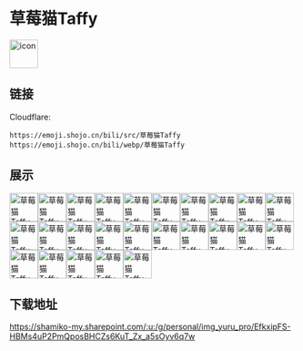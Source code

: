 # 草莓猫Taffy
<img src="https://emoji.shojo.cn/bili/src/草莓猫Taffy/icon.png" width="50" height="50" alt="icon">

## 链接
Cloudflare:
```
https://emoji.shojo.cn/bili/src/草莓猫Taffy
https://emoji.shojo.cn/bili/webp/草莓猫Taffy
```
## 展示
<img src="https://emoji.shojo.cn/bili/src/草莓猫Taffy/草莓猫Taffy-嬉皮笑脸.png" width="50" height="50" alt="草莓猫Taffy-嬉皮笑脸"><img src="https://emoji.shojo.cn/bili/src/草莓猫Taffy/草莓猫Taffy-草莓拳.png" width="50" height="50" alt="草莓猫Taffy-草莓拳"><img src="https://emoji.shojo.cn/bili/src/草莓猫Taffy/草莓猫Taffy-Taffy流汗.png" width="50" height="50" alt="草莓猫Taffy-Taffy流汗"><img src="https://emoji.shojo.cn/bili/src/草莓猫Taffy/草莓猫Taffy-落小珍珠.png" width="50" height="50" alt="草莓猫Taffy-落小珍珠"><img src="https://emoji.shojo.cn/bili/src/草莓猫Taffy/草莓猫Taffy-mua~.png" width="50" height="50" alt="草莓猫Taffy-mua~"><img src="https://emoji.shojo.cn/bili/src/草莓猫Taffy/草莓猫Taffy-折叠手.png" width="50" height="50" alt="草莓猫Taffy-折叠手"><img src="https://emoji.shojo.cn/bili/src/草莓猫Taffy/草莓猫Taffy-生闷气.png" width="50" height="50" alt="草莓猫Taffy-生闷气"><img src="https://emoji.shojo.cn/bili/src/草莓猫Taffy/草莓猫Taffy-害羞.png" width="50" height="50" alt="草莓猫Taffy-害羞"><img src="https://emoji.shojo.cn/bili/src/草莓猫Taffy/草莓猫Taffy-Taffy看戏.png" width="50" height="50" alt="草莓猫Taffy-Taffy看戏"><img src="https://emoji.shojo.cn/bili/src/草莓猫Taffy/草莓猫Taffy-织布机.png" width="50" height="50" alt="草莓猫Taffy-织布机"><img src="https://emoji.shojo.cn/bili/src/草莓猫Taffy/草莓猫Taffy-大懒喵.png" width="50" height="50" alt="草莓猫Taffy-大懒喵"><img src="https://emoji.shojo.cn/bili/src/草莓猫Taffy/草莓猫Taffy-加油.png" width="50" height="50" alt="草莓猫Taffy-加油"><img src="https://emoji.shojo.cn/bili/src/草莓猫Taffy/草莓猫Taffy-Taffy震惊.png" width="50" height="50" alt="草莓猫Taffy-Taffy震惊"><img src="https://emoji.shojo.cn/bili/src/草莓猫Taffy/草莓猫Taffy-Taffy嘲笑.png" width="50" height="50" alt="草莓猫Taffy-Taffy嘲笑"><img src="https://emoji.shojo.cn/bili/src/草莓猫Taffy/草莓猫Taffy-Taffy问号.png" width="50" height="50" alt="草莓猫Taffy-Taffy问号"><img src="https://emoji.shojo.cn/bili/src/草莓猫Taffy/草莓猫Taffy-开派对咯.png" width="50" height="50" alt="草莓猫Taffy-开派对咯"><img src="https://emoji.shojo.cn/bili/src/草莓猫Taffy/草莓猫Taffy-奶嗝.png" width="50" height="50" alt="草莓猫Taffy-奶嗝"><img src="https://emoji.shojo.cn/bili/src/草莓猫Taffy/草莓猫Taffy-谢谢莓莓露.png" width="50" height="50" alt="草莓猫Taffy-谢谢莓莓露"><img src="https://emoji.shojo.cn/bili/src/草莓猫Taffy/草莓猫Taffy-米线.png" width="50" height="50" alt="草莓猫Taffy-米线"><img src="https://emoji.shojo.cn/bili/src/草莓猫Taffy/草莓猫Taffy-滑了.png" width="50" height="50" alt="草莓猫Taffy-滑了"><img src="https://emoji.shojo.cn/bili/src/草莓猫Taffy/草莓猫Taffy-结婚.png" width="50" height="50" alt="草莓猫Taffy-结婚"><img src="https://emoji.shojo.cn/bili/src/草莓猫Taffy/草莓猫Taffy-敬礼.png" width="50" height="50" alt="草莓猫Taffy-敬礼"><img src="https://emoji.shojo.cn/bili/src/草莓猫Taffy/草莓猫Taffy-乱说.png" width="50" height="50" alt="草莓猫Taffy-乱说"><img src="https://emoji.shojo.cn/bili/src/草莓猫Taffy/草莓猫Taffy-爆了.png" width="50" height="50" alt="草莓猫Taffy-爆了"><img src="https://emoji.shojo.cn/bili/src/草莓猫Taffy/草莓猫Taffy-Taffy怒.png" width="50" height="50" alt="草莓猫Taffy-Taffy怒">

## 下载地址

https://shamiko-my.sharepoint.com/:u:/g/personal/img_yuru_pro/EfkxipFS-HBMs4uP2PmQposBHCZs6KuT_Zx_a5sOyv6q7w